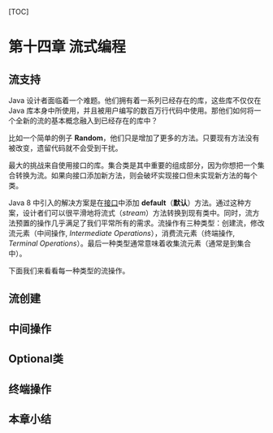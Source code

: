 [TOC]

<!-- Streams -->
# 第十四章 流式编程

<!-- Java 8 Stream Support -->
## 流支持

Java 设计者面临着一个难题。他们拥有着一系列已经存在的库，这些库不仅仅在 Java 库本身中所使用，并且被用户编写的数百万行代码中使用。那他们如何将一个全新的流的基本概念融入到已经存在的库中？

比如一个简单的例子 **Random**，他们只是增加了更多的方法。只要现有方法没有被改变，遗留代码就不会受到干扰。

最大的挑战来自使用接口的库。集合类是其中重要的组成部分，因为你想把一个集合转换为流。如果向接口添加新方法，则会破坏实现接口但未实现新方法的每个类。

Java 8 中引入的解决方案是在[接口](10-Interfaces.md)中添加 **default**（**默认**）方法。通过这种方案，设计者们可以很平滑地将流式（*stream*）方法转换到现有类中。同时，流方法预置的操作几乎满足了我们平常所有的需求。流操作有三种类型：创建流，修改流元素（中间操作, *Intermediate Operations*），消费流元素（终端操作, *Terminal Operations*）。最后一种类型通常意味着收集流元素（通常是到集合中）。

下面我们来看看每一种类型的流操作。

<!-- Stream Creation -->
## 流创建


<!-- Intermediate Operations -->
## 中间操作


<!-- Optional -->
## Optional类


<!-- Terminal Operations -->
## 终端操作


<!-- Summary -->
## 本章小结


<!-- 分页 -->

<div style="page-break-after: always;"></div>
